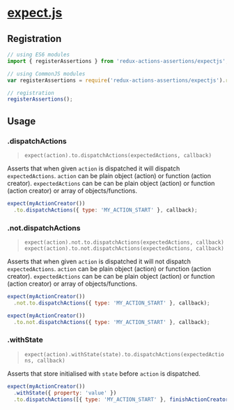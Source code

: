 # [expect.js](https://github.com/Automattic/expect.js)

## Registration

```js
// using ES6 modules
import { registerAssertions } from 'redux-actions-assertions/expectjs';

// using CommonJS modules
var registerAssertions = require('redux-actions-assertions/expectjs').registerAssertions;

// registration
registerAssertions();
```

## Usage

### .dispatchActions

> `expect(action).to.dispatchActions(expectedActions, callback)`

Asserts that when given `action` is dispatched it will dispatch `expectedActions`. `action` can be plain object (action) or function (action creator). `expectedActions` can be can be plain object (action) or function (action creator) or array of objects/functions.

```js
expect(myActionCreator())
  .to.dispatchActions({ type: 'MY_ACTION_START' }, callback);
```

### .not.dispatchActions

> `expect(action).not.to.dispatchActions(expectedActions, callback)`
> `expect(action).to.not.dispatchActions(expectedActions, callback)`

Asserts that when given `action` is dispatched it will not dispatch `expectedActions`. `action` can be plain object (action) or function (action creator). `expectedActions` can be can be plain object (action) or function (action creator) or array of objects/functions.

```js
expect(myActionCreator())
  .not.to.dispatchActions({ type: 'MY_ACTION_START' }, callback);

expect(myActionCreator())
  .to.not.dispatchActions({ type: 'MY_ACTION_START' }, callback);
```

### .withState

> `expect(action).withState(state).to.dispatchActions(expectedActions, callback)`

Asserts that store initialised with `state` before `action` is dispatched.

```js
expect(myActionCreator())
  .withState({ property: 'value' })
  .to.dispatchActions([{ type: 'MY_ACTION_START' }, finishActionCreator()], callback);
```
